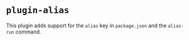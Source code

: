 # `plugin-alias`

This plugin adds support for the `alias` key in `package.json` and the `alias-run` command.
